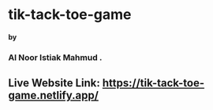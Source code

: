 # tik-tack-toe-game

#### by 
### Al Noor Istiak Mahmud .

## Live Website Link: https://tik-tack-toe-game.netlify.app/
